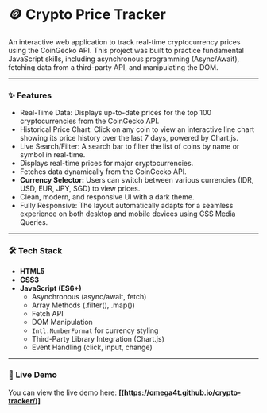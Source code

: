 # 🪙 Crypto Price Tracker

An interactive web application to track real-time cryptocurrency prices using the CoinGecko API. This project was built to practice fundamental JavaScript skills, including asynchronous programming (Async/Await), fetching data from a third-party API, and manipulating the DOM.

---

### ✨ Features

* Real-Time Data: Displays up-to-date prices for the top 100 cryptocurrencies from the CoinGecko API.
* Historical Price Chart: Click on any coin to view an interactive line chart showing its price history over the last 7 days, powered by Chart.js.
* Live Search/Filter: A search bar to filter the list of coins by name or symbol in real-time.
* Displays real-time prices for major cryptocurrencies.
* Fetches data dynamically from the CoinGecko API.
* **Currency Selector:** Users can switch between various currencies (IDR, USD, EUR, JPY, SGD) to view prices.
* Clean, modern, and responsive UI with a dark theme.
* Fully Responsive: The layout automatically adapts for a seamless experience on both desktop and mobile devices using CSS Media Queries.

---

### 🛠️ Tech Stack

* **HTML5**
* **CSS3**
* **JavaScript (ES6+)**
    * Asynchronous (async/await, fetch)
    * Array Methods (.filter(), .map())
    * Fetch API
    * DOM Manipulation
    * `Intl.NumberFormat` for currency styling
    * Third-Party Library Integration (Chart.js)
    * Event Handling (click, input, change)
---

### 🚀 Live Demo

You can view the live demo here: **[(https://omega4t.github.io/crypto-tracker/)]**

